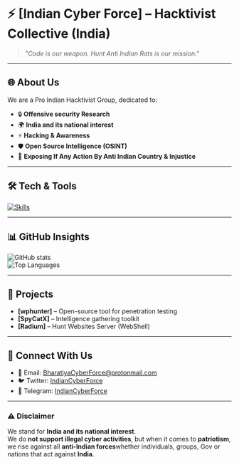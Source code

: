 # ⚡ [Indian Cyber Force] – Hacktivist Collective (India)

> *"Code is our weapon. Hunt Anti Indian Rats is our mission."*

---

## 🌐 About Us
We are a Pro Indian Hacktivist Group, dedicated to:
- 🔒 **Offensive security Research**
- 🌍 **India and its national interest**
- ⚡ **Hacking & Awareness**
- 🛡️ **Open Source Intelligence (OSINT)**
- 📢 **Exposing If Any Action By Anti Indian Country & Injustice**

---

## 🛠️ Tech & Tools
[![Skills](https://skillicons.dev/icons?i=linux,python,go,bash,js,html,css,docker,git,github,metasploit,raspberrypi&perline=6)](https://skillicons.dev)

---

## 📊 GitHub Insights
![GitHub stats](https://github-readme-stats.vercel.app/api?username=YourGroupUsername&show_icons=true&theme=dark&hide_border=true&count_private=true)  
![Top Languages](https://github-readme-stats.vercel.app/api/top-langs/?username=YourGroupUsername&layout=compact&theme=dark&hide_border=true)

---

## 🚀 Projects
-  **[wphunter]** – Open-source tool for penetration testing  
-  **[SpyCatX]** – Intelligence gathering toolkit  
-  **[Radium]** – Hunt Websites Server (WebShell)  

---

## 📢 Connect With Us
- 📧 Email: BharatiyaCyberForce@protonmail.com  
- 🐦 Twitter: [IndianCyberForce](https://x.com/CyberForceX)  
- 💬 Telegram: [IndianCyberForce](https://t.me/Indian_Cyber_Force_Official)

---

### ⚠️ Disclaimer  
We stand for **India and its national interest**.  
We do **not support illegal cyber activities**, but when it comes to **patriotism**, we rise against all **anti-Indian forces**whether individuals, groups, Gov or nations that act against **India**.
